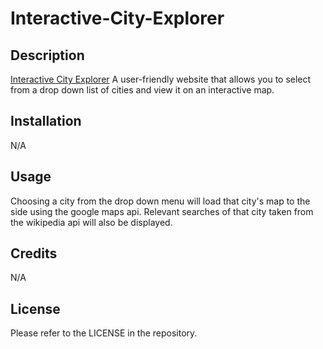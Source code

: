 # Interactive-City-Explorer

## Description

<a href="https://thirstywombat.github.io/Interactive-City-Explorer/">Interactive City Explorer</a>
A user-friendly website that allows you to select from a drop down list of cities and view it on an interactive map.

## Installation

N/A

## Usage

Choosing a city from the drop down menu will load that city's map to the side using the google maps api. Relevant searches of that city taken from the wikipedia api will also be displayed.

## Credits

N/A

## License

Please refer to the LICENSE in the repository.
